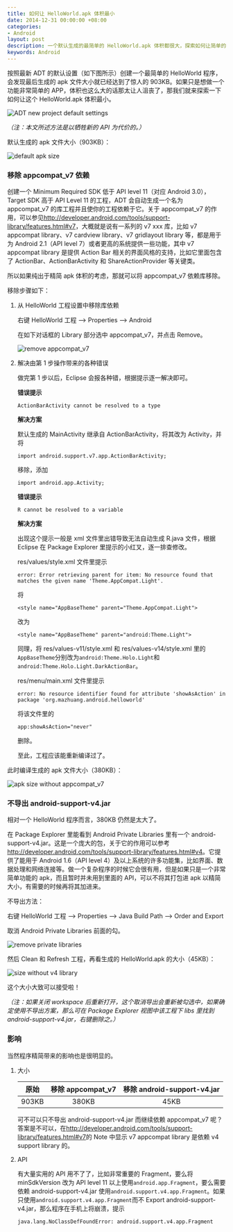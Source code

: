 ```yaml
---
title: 如何让 HelloWorld.apk 体积最小
date: 2014-12-31 00:00:00 +08:00
categories:
- Android
layout: post
description: 一个默认生成的最简单的 HelloWorld.apk 体积都很大，探索如何让简单的 Android 程序体积最小。
keywords: Android
---
```


按照最新 ADT 的默认设置（如下图所示）创建一个最简单的 HelloWorld 程序，会发现最后生成的 apk 文件大小就已经达到了惊人的 903KB。如果只是想做一个功能非常简单的 APP，体积也这么大的话那太让人沮丧了，那我们就来探索一下如何让这个 HelloWorld.apk 体积最小。

![ADT new project default settings](/images/posts/android/new-project.png)

*（注：本文所述方法是以牺牲新的 API 为代价的。）*

默认生成的 apk 文件大小（903KB）：

![default apk size](/images/posts/android/default-size.png)

### 移除 appcompat\_v7 依赖

创建一个 Minimum Required SDK 低于 API level 11（对应 Android 3.0），Target SDK 高于 API Level 11 的工程，ADT 会自动生成一个名为 appcompat\_v7 的库工程并且使你的工程依赖于它。关于 appcompat\_v7 的作用，可以参见<http://developer.android.com/tools/support-library/features.html#v7>，大概就是说有一系列的 v7 xxx 库，比如 v7 appcompat library、v7 cardview library、v7 gridlayout library 等，都是用于为 Android 2.1（API level 7）或者更高的系统提供一些功能，其中 v7 appcompat library 是提供 Action Bar 相关的界面风格的支持，比如它里面包含了 ActionBar、ActionBarActivity 和 ShareActionProvider 等关键类。

所以如果纯出于精简 apk 体积的考虑，那就可以将 appcompat\_v7 依赖库移除。

移除步骤如下：

1. 从 HelloWorld 工程设置中移除库依赖

   右键 HelloWorld 工程 --> Properties --> Android

   在如下对话框的 Library 部分选中 appcompat\_v7，并点击 Remove。

   ![remove appcompat\_v7](/images/posts/android/remove-appcompat.png)

2. 解决由第 1 步操作带来的各种错误

   做完第 1 步以后，Eclipse 会报各种错，根据提示逐一解决即可。

   **错误提示**

   ```
   ActionBarActivity cannot be resolved to a type
   ```

   **解决方案**

   默认生成的 MainActivity 继承自 ActionBarActivity，将其改为 Activity，并将

   ```
   import android.support.v7.app.ActionBarActivity;
   ```

   移除，添加

   ```
   import android.app.Activity;
   ```

   **错误提示**

   ```
   R cannot be resolved to a variable
   ```

   **解决方案**

   出现这个提示一般是 xml 文件里出错导致无法自动生成 R.java 文件，根据 Eclipse 在 Package Explorer 里提示的小红叉，逐一排查修改。

   res/values/style.xml 文件里提示

   ```
   error: Error retrieving parent for item: No resource found that matches the given name 'Theme.AppCompat.Light'.
   ```

   将

   ```
   <style name="AppBaseTheme" parent="Theme.AppCompat.Light">
   ```

   改为

   ```
   <style name="AppBaseTheme" parent="android:Theme.Light">
   ```

   同理，将 res/values-v11/style.xml 和 res/values-v14/style.xml 里的`AppBaseTheme`分别改为`android:Theme.Holo.Light`和`android:Theme.Holo.Light.DarkActionBar`。

   res/menu/main.xml 文件里提示

   ```
   error: No resource identifier found for attribute 'showAsAction' in package 'org.mazhuang.android.helloworld'
   ```

   将该文件里的

   ```
   app:showAsAction="never"
   ```

   删除。

   至此，工程应该能重新编译过了。

此时编译生成的 apk 文件大小（380KB）：

![apk size without appcompat\_v7](/images/posts/android/size-without-v7.png)

### 不导出 android-support-v4.jar

相对一个 HelloWorld 程序而言，380KB 仍然是太大了。

在 Package Explorer 里能看到 Android Private Libraries 里有一个 android-support-v4.jar。这是一个庞大的包，关于它的作用可以参考<http://developer.android.com/tools/support-library/features.html#v4>。它提供了能用于 Android 1.6（API level 4）及以上系统的许多功能集，比如界面、数据处理和网络连接等。做一个复杂程序的时候它会很有用，但是如果只是一个非常简单功能的 apk，而且暂时并未用到里面的 API，可以不将其打包进 apk 以精简大小，有需要的时候再将其加进来。

不导出方法：

右键 HelloWorld 工程 --> Properties --> Java Build Path --> Order and Export

取消 Android Private Libraries 前面的勾。

![remove private libraries](/images/posts/android/private-library.png)

然后 Clean 和 Refresh 工程，再看生成的 HelloWorld.apk 的大小（45KB）：

![size without v4 library](/images/posts/android/size-without-v4.png)

这个大小大致可以接受啦！

*（注：如果关闭 workspace 后重新打开，这个取消导出会重新被勾选中，如果确定使用不导出方案，那么可在 Package Explorer 视图中该工程下 libs 里找到 android-support-v4.jar，右键删除之。）*

### 影响

当然程序精简带来的影响也是很明显的。

1. 大小

   |  原始 | 移除 appcompat\_v7 | 移除 android-support-v4.jar |
   |:-----:|:------------------:|:---------------------------:|
   | 903KB |        380KB       |             45KB            |

   可不可以只不导出 android-support-v4.jar 而继续依赖 appcompat\_v7 呢？答案是不可以，在<http://developer.android.com/tools/support-library/features.html#v7>的 Note 中显示 v7 appcompat library 是依赖 v4 support library 的。

1. API

   有大量实用的 API 用不了了，比如非常重要的 Fragment，要么将 minSdkVersion 改为 API level 11 以上使用`android.app.Fragment`，要么需要依赖 android-support-v4.jar 使用`android.support.v4.app.Fragment`。如果只使用`android.support.v4.app.Fragment`而不 Export android-support-v4.jar，那么程序在手机上将崩溃，提示

   ```
   java.lang.NoClassDefFoundError: android.support.v4.app.Fragment
   ```
